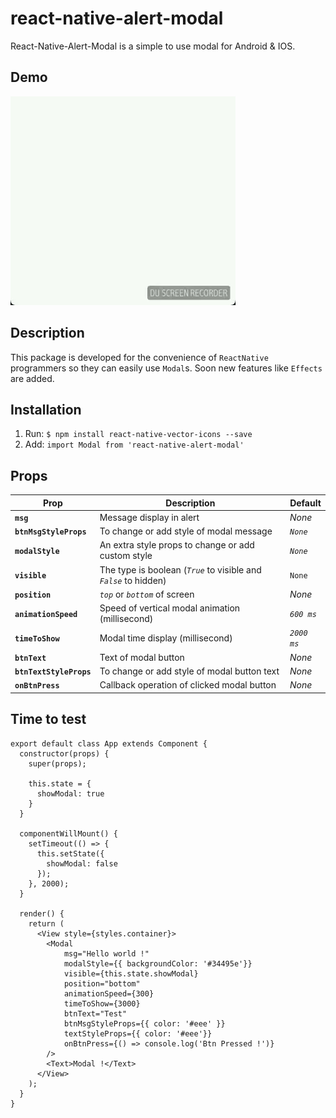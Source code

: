 # react-native-alert-modal
React-Native-Alert-Modal is a simple to use modal for Android &amp; IOS.

## Demo

![Screenshot of RNAlertModal](https://github.com/blackhair/react-native-alert-modal/blob/master/demo/demo.gif)

## Description

This package is developed for the convenience of `ReactNative` programmers so they can easily use `Modal`s.
Soon new features like `Effects` are added.

## Installation

1. Run: `$ npm install react-native-vector-icons --save`
2. Add: `import Modal from 'react-native-alert-modal'`

## Props

| Prop | Description | Default |
|---|---|---|
|**`msg`**|Message display in alert |*None*|
|**`btnMsgStyleProps`**|To change or add style of modal message |*`None`*|
|**`modalStyle`**|An extra style props to change or add custom style |*`None`*|
|**`visible`**|The type is boolean (*`True`* to visible and *`False`* to hidden) |`None`|
|**`position`**|*`top`* or *`bottom`* of screen|*None*|
|**`animationSpeed`**|Speed of vertical modal animation (millisecond) |*`600 ms`*|
|**`timeToShow`**|Modal time display (millisecond)|*`2000 ms`*|
|**`btnText`**|Text of modal button |*None*|
|**`btnTextStyleProps`**|To change or add style of modal button text|*None*|
|**`onBtnPress`**|Callback operation of clicked modal button|*None*|


## Time to test

    export default class App extends Component {
      constructor(props) {
        super(props);

        this.state = {
          showModal: true
        }
      }

      componentWillMount() {
        setTimeout(() => {
          this.setState({
            showModal: false
          });
        }, 2000);
      }

      render() {
        return (
          <View style={styles.container}> 
            <Modal 
                msg="Hello world !"
                modalStyle={{ backgroundColor: '#34495e'}}
                visible={this.state.showModal}
                position="bottom"
                animationSpeed={300}
                timeToShow={3000}
                btnText="Test"
                btnMsgStyleProps={{ color: '#eee' }}
                textStyleProps={{ color: '#eee'}}
                onBtnPress={() => console.log('Btn Pressed !')}
            />
            <Text>Modal !</Text>
          </View>
        );
      }
    }

